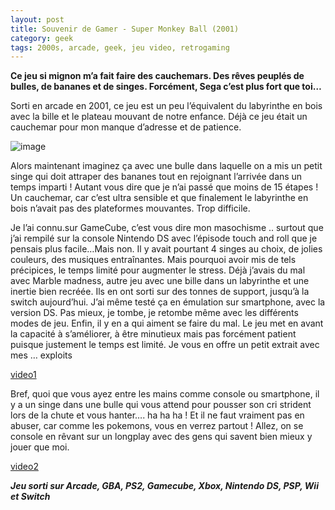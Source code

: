 ```yaml
---
layout: post
title: Souvenir de Gamer - Super Monkey Ball (2001)
category: geek
tags: 2000s, arcade, geek, jeu video, retrogaming
---
```


**Ce jeu si mignon m’a fait faire des cauchemars. Des rêves peuplés de bulles, de bananes et de singes. Forcément, Sega c’est plus fort que toi…**

Sorti en arcade en 2001, ce jeu est un peu l’équivalent du labyrinthe en bois avec la bille et le plateau mouvant de notre enfance. Déjà ce jeu était un cauchemar pour mon manque d’adresse et de patience.

![image](https://filedn.eu/llqi9IBxlYouGRXYG2xlROb/img/2020/labyrinthebille.jpeg)

Alors maintenant imaginez ça avec une bulle dans laquelle on a mis un petit singe qui doit attraper des bananes tout en rejoignant l’arrivée dans un temps imparti ! Autant vous dire que je n’ai passé que moins de 15 étapes ! Un cauchemar, car c’est ultra sensible et que finalement le labyrinthe en bois n’avait pas des plateformes mouvantes. Trop difficile.

Je l’ai connu.sur GameCube, c’est vous dire mon masochisme .. surtout que j’ai rempilé sur la console Nintendo DS avec l’épisode touch and roll que je pensais plus facile…Mais non. Il y avait pourtant 4 singes au choix, de jolies couleurs, des musiques entraînantes. Mais pourquoi avoir mis de tels précipices, le temps limité pour augmenter le stress. Déjà j’avais du mal avec Marble madness, autre jeu avec une bille dans un labyrinthe et une inertie bien recréée. Ils en ont sorti sur des tonnes de support, jusqu’à la switch aujourd’hui. J’ai même testé ça en émulation sur smartphone, avec la version DS. Pas mieux, je tombe, je retombe même avec les différents modes de jeu. Enfin, il y en a qui aiment se faire du mal. Le jeu met en avant la capacité à s’améliorer, à être minutieux mais pas forcément patient puisque justement le temps est limité. Je vous en offre un petit extrait avec mes … exploits

[video1](https://videos.pair2jeux.tube/videos/watch/d09219f6-30a0-402d-8419-e568cdfefb25)

Bref, quoi que vous ayez entre les mains comme console ou smartphone, il y a un singe dans une bulle qui vous attend pour pousser son cri strident lors de la chute et vous hanter…. ha ha ha ! Et il ne faut vraiment pas en abuser, car comme les pokemons, vous en verrez partout ! Allez, on se console en rêvant sur un longplay avec des gens qui savent bien mieux y jouer que moi.

[video2](https://youtu.be/Uvt_d9LemKM)

***Jeu sorti sur Arcade, GBA, PS2, Gamecube, Xbox, Nintendo DS, PSP, Wii et Switch***
